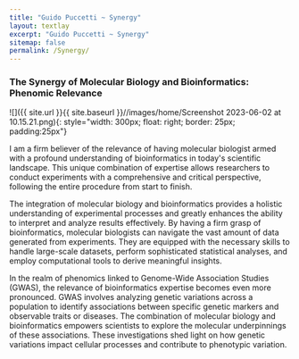 ```yaml
---
title: "Guido Puccetti ~ Synergy"
layout: textlay
excerpt: "Guido Puccetti ~ Synergy"
sitemap: false
permalink: /Synergy/
---
```


### The Synergy of Molecular Biology and Bioinformatics: Phenomic Relevance

![]({{ site.url }}{{ site.baseurl }}//images/home/Screenshot 2023-06-02 at 10.15.21.png){: style="width: 300px; float: right; border: 25px; padding:25px"}

I am a firm believer of the relevance of having molecular biologist armed with a profound understanding of bioinformatics in today's scientific landscape. This unique combination of expertise allows researchers to conduct experiments with a comprehensive and critical perspective, following the entire procedure from start to finish.

The integration of molecular biology and bioinformatics provides a holistic understanding of experimental processes and greatly enhances the ability to interpret and analyze results effectively. By having a firm grasp of bioinformatics, molecular biologists can navigate the vast amount of data generated from experiments. They are equipped with the necessary skills to handle large-scale datasets, perform sophisticated statistical analyses, and employ computational tools to derive meaningful insights. 

In the realm of phenomics linked to Genome-Wide Association Studies (GWAS), the relevance of bioinformatics expertise becomes even more pronounced. GWAS involves analyzing genetic variations across a population to identify associations between specific genetic markers and observable traits or diseases. The combination of molecular biology and bioinformatics empowers scientists to explore the molecular underpinnings of these associations. These investigations shed light on how genetic variations impact cellular processes and contribute to phenotypic variation.
